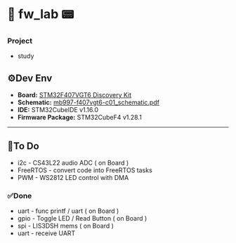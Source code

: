 # 🧪 fw_lab 📟

### Project
- study

## ⚙️Dev Env
- **Board:** [STM32F407VGT6 Discovery Kit](https://www.st.com/en/evaluation-tools/stm32f4discovery.html)
- **Schematic:** [mb997-f407vgt6-c01_schematic.pdf](https://github.com/user-attachments/files/19399237/mb997-f407vgt6-c01_schematic.pdf)
- **IDE:** STM32CubeIDE v1.16.0  
- **Firmware Package:** STM32CubeF4 v1.28.1

---

## 🌈To Do
- i2c - CS43L22 audio ADC ( on Board )
- FreeRTOS - convert code into FreeRTOS tasks
- PWM - WS2812 LED control with DMA

### ✅Done
- uart - func printf / uart ( on Board )
- gpio - Toggle LED / Read Button ( on Board )
- spi - LIS3DSH mems ( on Board )
- uart - receive UART

